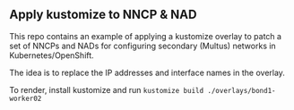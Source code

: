 ## Apply kustomize to NNCP & NAD

This repo contains an example of applying a kustomize overlay to patch a set of
NNCPs and NADs for configuring secondary (Multus) networks in
Kubernetes/OpenShift.

The idea is to replace the IP addresses and interface names in the overlay.

To render, install kustomize and run `kustomize build ./overlays/bond1-worker02`

